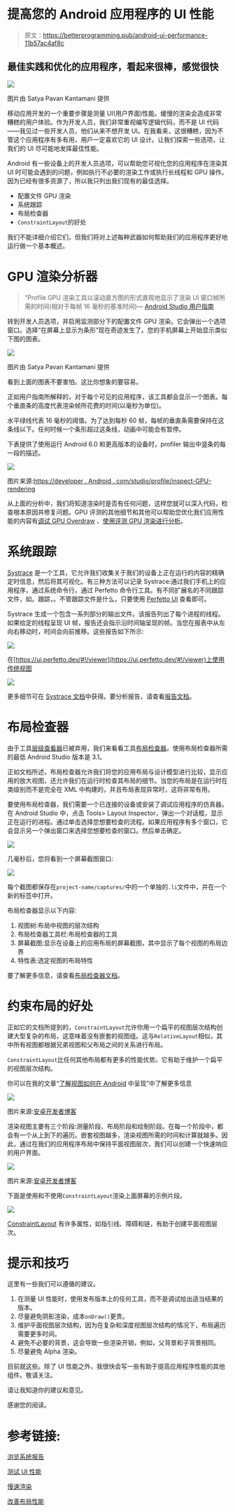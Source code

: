 # 提高您的 Android 应用程序的 UI 性能

> 原文：<https://betterprogramming.pub/android-ui-performance-11b57ac4af8c>

## 最佳实践和优化的应用程序，看起来很棒，感觉很快

![](img/7c95e045b8b28a4923c46434a8c2e441.png)

图片由 Satya Pavan Kantamani 提供

移动应用开发的一个重要步骤是测量 UI(用户界面)性能。缓慢的渲染会造成非常糟糕的用户体验。作为开发人员，我们非常重视编写逻辑代码，而不是 UI 代码——我见过一些开发人员，他们从来不想开发 UI。在我看来，这很糟糕，因为不管这个应用程序有多有用，用户一定喜欢它的 UI 设计。让我们探索一些选项，让我们的 UI 尽可能地发挥最佳性能。

Android 有一些设备上的开发人员选项，可以帮助您可视化您的应用程序在渲染其 UI 时可能会遇到的问题，例如执行不必要的渲染工作或执行长线程和 GPU 操作。因为已经有很多资源了，所以我只列出我们现有的最佳选择。

*   配置文件 GPU 渲染
*   系统跟踪
*   布局检查器
*   `ConstraintLayout`的好处

我们不能详细介绍它们，但我们将对上述每种武器如何帮助我们的应用程序更好地运行做一个基本概述。

# GPU 渲染分析器

> “Profile GPU 渲染工具以滚动直方图的形式直观地显示了渲染 UI 窗口帧所需的时间(相对于每帧 16 毫秒的基准时间)— [Android Studio 用户指南](https://developer.android.com/studio/profile/inspect-gpu-rendering)

转到开发人员选项，并启用监测部分下的配置文件 GPU 渲染。它会弹出一个选项窗口。选择“在屏幕上显示为条形”现在奇迹发生了。您的手机屏幕上开始显示类似下图的图表。

![](img/94e985e710dd6f281511047d026768ba.png)

图片由 Satya Pavan Kantamani 提供

看到上面的图表不要害怕。这比你想象的要容易。

正如用户指南所解释的，对于每个可见的应用程序，该工具都会显示一个图表。每个垂直条的高度代表渲染帧所花费的时间(以毫秒为单位)。

水平绿线代表 16 毫秒的阈值。为了达到每秒 60 帧，每帧的垂直条需要保持在这条线以下。任何时候一个条形超过这条线，动画中可能会有暂停。

下表提供了使用运行 Android 6.0 和更高版本的设备时，profiler 输出中竖条的每一段的描述。

![](img/2cd6b475743b5c050fdd6da165a71367.png)

图片来源:[https://developer . Android . com/studio/profile/inspect-GPU-rendering](https://developer.android.com/studio/profile/inspect-gpu-rendering)

从上面的分析中，我们将知道渲染时是否有任何问题，这样您就可以深入代码，检查根本原因并修复问题。GPU 评测的其他细节和其他可以帮助您优化我们应用性能的内容有[调试 GPU Overdraw](https://developer.android.com/studio/profile/inspect-gpu-rendering) 、[使用评测 GPU 渲染进行分析](https://developer.android.com/topic/performance/rendering/profile-gpu)。

# 系统跟踪

[Systrace](https://developer.android.com/studio/profile/systrace) 是一个工具，它允许我们收集关于我们的设备上正在运行的内容的精确定时信息，然后将其可视化。有三种方法可以记录 Systrace:通过我们手机上的应用程序，通过系统命令行，通过 Perfetto 命令行工具。有不同扩展名的不同跟踪文件，如。跟踪，。不管跟踪文件是什么，只要使用 [Perfetto UI](https://perfetto.dev/#/) 查看即可。

Systrace 生成一个包含一系列部分的输出文件。该报告列出了每个进程的线程。如果给定的线程呈现 UI 帧，报告还会指示沿时间轴呈现的帧。当您在报表中从左向右移动时，时间会向前推移。这些报告如下所示:

![](img/d793cc13f5d1755eeb4d4bce73f7ef30.png)

在[https://ui.perfetto.dev/#!/viewer](https://ui.perfetto.dev/#!/viewer)上使用传统视图

![](img/3a7f168b417608f47180212930ef02ef.png)

更多细节可在 [Systrace 文档](https://developer.android.com/studio/profile/systrace.html)中获得。要分析报告，请查看[报告文档](https://developer.android.com/studio/profile/systrace/navigate-report)。

# 布局检查器

由于工具[层级查看器](https://developer.android.com/studio/profile/hierarchy-viewer?utm_campaign=app_series_complexviewhierarchies_012616&utm_medium=blog&utm_source=medium)已被弃用，我们来看看工具[布局检查器](https://developer.android.com/studio/debug/layout-inspector.html)。使用布局检查器所需的最低 Android Studio 版本是 3.1。

正如文档所述，布局检查器允许我们将您的应用布局与设计模型进行比较，显示应用的放大视图，还允许我们在运行时检查其布局的细节。当您的布局是在运行时在类级别而不是完全在 XML 中构建的，并且布局表现异常时，这将非常有用。

要使用布局检查器，我们需要一个已连接的设备或安装了调试应用程序的仿真器。在 Android Studio 中，点击 Tools> Layout Inspector，弹出一个对话框，显示正在运行的进程。通过单击选择您想要检查的流程。如果应用程序有多个窗口，它会显示另一个弹出窗口来选择您想要检查的窗口。然后单击确定。

![](img/24f54a7e9746edd6e55b5982b947ab77.png)

几毫秒后，您将看到一个屏幕截图窗口:

![](img/56ec5ccf87addf1796154faf5ff94d2c.png)

每个截图都保存在`project-name/captures/`中的一个单独的`.li`文件中，并在一个新的标签中打开。

布局检查器显示以下内容:

1.  视图树:布局中视图的层次结构
2.  布局检查器工具栏:布局检查器的工具
3.  屏幕截图:显示在设备上的应用布局的屏幕截图，其中显示了每个视图的布局边界
4.  特性表:选定视图的布局特性

要了解更多信息，请查看[布局检查器文档](https://developer.android.com/studio/debug/layout-inspector.html)。

# 约束布局的好处

正如它的文档所提到的，`ConstraintLayout`允许你用一个扁平的视图层次结构创建大型复杂的布局，这意味着没有嵌套的视图组。这与`RelativeLayout`相似，其中所有视图都根据兄弟视图和父布局之间的关系进行布局。

`ConstraintLayout`比任何其他布局都有更多的性能优势。它有助于维护一个扁平的视图层次结构。

你可以在我的文章“[了解视图如何在 Android](https://medium.com/better-programming/understand-how-view-renders-in-android-763f0adfb95c) 中呈现”中了解更多信息

![](img/2fb776745c8d760155f8f8acab881d18.png)

图片来源:[安卓开发者博客](https://android-developers.googleblog.com/2017/08/understanding-performance-benefits-of.html)

渲染视图主要有三个阶段:测量阶段、布局阶段和绘制阶段。在每一个阶段中，都会有一个从上到下的遍历。嵌套视图越多，渲染视图所需的时间和计算就越多。因此，通过在我们的应用程序布局中保持平面视图层次，我们可以创建一个快速响应的用户界面。

![](img/0d88b744fe82eef6a71442137696daa3.png)

图片来源:[安卓开发者博客](https://android-developers.googleblog.com/2017/08/understanding-performance-benefits-of.html)

下面是使用和不使用`ConstraintLayout`渲染上面屏幕的示例片段。

![](img/0d28e24f174ea4ba7d56fb8617883863.png)

[ConstraintLayout](https://developer.android.com/training/constraint-layout/index.html) 有许多属性，如指引线、障碍和链，有助于创建平面视图层次。

# 提示和技巧

这里有一些我们可以遵循的建议。

1.  在测量 UI 性能时，使用发布版本上的任何工具，而不是调试给出适当结果的版本。
2.  尽量避免阴影渲染，成本`onDraw()`更贵。
3.  维护平面视图层次结构，因为在复杂和深度视图层次结构的情况下，布局遍历需要更多时间。
4.  避免不必要的背景，这会导致一些渲染开销，例如，父背景和子背景相同。
5.  尽量避免 Alpha 渲染。

目前就这些。除了 UI 性能之外，我很快会写一些有助于提高应用程序性能的其他组件。敬请关注。

请让我知道你的建议和意见。

感谢您的阅读。

# **参考链接:**

[浏览系统报告](https://developer.android.com/studio/profile/systrace/navigate-report)

[测试 UI 性能](https://developer.android.com/training/testing/performance)

[慢速渲染](https://developer.android.com/topic/performance/vitals/render)

[改善布局性能](https://developer.android.com/training/improving-layouts)